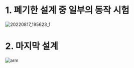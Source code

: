# 1. 폐기한 설계 중 일부의 동작 시험
![20220817_195623_1](https://github.com/idingg/literate-goggles/assets/48832274/9a691554-881e-4561-b84f-4001d91793a7)
# 2. 마지막 설계
![arm](https://github.com/idingg/literate-goggles/assets/48832274/17ef2f75-efe4-4780-b34c-951bb1f95660)
